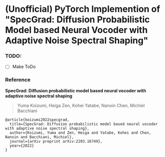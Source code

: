 # (Unofficial) PyTorch Implemention of "SpecGrad: Diffusion Probabilistic Model based Neural Vocoder with Adaptive Noise Spectral Shaping"

### TODO:
- [ ] Make ToDo

### Reference
**SpecGrad: Diffusion probabilistic model based neural vocoder with adaptive noise spectral shaping**
> Yuma Koizumi, Heiga Zen, Kohei Yatabe, Nanxin Chen, Michiel Bacchiani
```
@article{koizumi2022specgrad,
  title={SpecGrad: Diffusion probabilistic model based neural vocoder with adaptive noise spectral shaping},
  author={Koizumi, Yuma and Zen, Heiga and Yatabe, Kohei and Chen, Nanxin and Bacchiani, Michiel},
  journal={arXiv preprint arXiv:2203.16749},
  year={2022}
}
```
